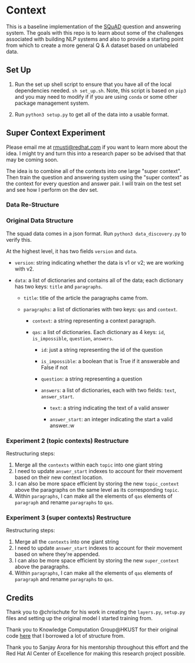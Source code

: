 # Context
This is a baseline implementation of the [SQuAD](https://rajpurkar.github.io/SQuAD-explorer/) question and answering system. The goals with this repo is to learn about some of the challenges associated with building NLP systems and also to provide a starting point from which to create a more general Q & A dataset based on unlabeled data.

## Set Up

1. Run the set up shell script to ensure that you have all of the local dependencies needed. `sh set_up.sh`. Note, this script is based on `pip3` and you may need to modify if if you are using `conda` or some other package management system.

1. Run `python3 setup.py` to get all of the data into a usable format.

## Super Context Experiment

Please email me at rmusti@redhat.com if you want to learn more about the idea. I might try and turn this into a research paper so be advised that that may be coming soon.

The idea is to combine all of the contexts into one large "super context". Then train the question and answering system using the "super context" as the context for every question and answer pair. I will train on the test set and see how I perform on the dev set.

### Data Re-Structure

### Original Data Structure

The squad data comes in a json format. Run `python3 data_discovery.py` to verify this.


At the highest level, it has two fields `version` and `data`.

- `version`: string indicating whether the data is v1 or v2; we are working with v2.

- `data`: a list of dictionaries and contains all of the data; each dictionary has two keys: `title` and `paragraphs`.

    - `title`: title of the article the paragraphs came from.

    - `paragraphs`: a list of dictionaries with two keys: `qas` and `context`.

        - `context`: a string representing a context paragraph.

        - `qas`: a list of dictionaries. Each dictionary as 4 keys: `id`, `is_impossible`, `question`, `answers`.

            - `id`: just a string representing the id of the question

            - `is_impossible`: a boolean that is True if it answerable and False if not

            - `question`: a string representing a question

            - `answers`: a list of dictionaries, each with two fields: `text`, `answer_start`.

                - `text`: a string indicating the text of a valid answer

                - `answer_start`: an integer indicating the start a valid answer.:w

### Experiment 2 (topic contexts) Restructure

Restructuring steps:

1. Merge all the `contexts` within each `topic` into one giant string
1. I need to update `answer_start` indexes to account for their movement based on their new context location.
1. I can also be more space efficient by storing the new `topic_context` above the paragraphs on the same level as its corresponding `topic`.
1. Within `paragraphs`, I can make all the elements of `qas` elements of `paragraph` and  rename `paragraphs` to `qas`.

### Experiment 3 (super contexts) Restructure

Restructuring steps:

1. Merge all the `contexts` into one giant string
1. I need to update `answer_start` indexes to account for their movement based on where they're appended.
1. I can also be more space efficient by storing the new `super_context` above the paragraphs.
1. Within `paragraphs`, I can make all the elements of `qas` elements of `paragraph` and rename `paragraphs` to `qas`.

## Credits

Thank you to @chrischute for his work in creating the `layers.py`, `setup.py` files and setting up the original model I started training from.

Thank you to Knowledge Computation Group@HKUST for their original code [here](https://github.com/HKUST-KnowComp/R-Net) that I borrowed a lot of structure from.

Thank you to Sanjay Arora for his mentorship throughout this effort and the Red Hat AI Center of Excellence for making this research project possible.